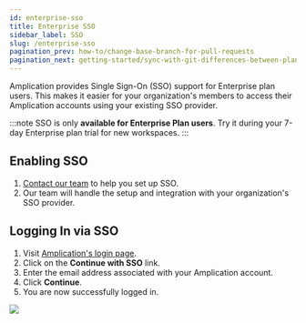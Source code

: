 ```yaml
---
id: enterprise-sso
title: Enterprise SSO
sidebar_label: SSO
slug: /enterprise-sso
pagination_prev: how-to/change-base-branch-for-pull-requests
pagination_next: getting-started/sync-with-git-differences-between-plans
---
```


Amplication provides Single Sign-On (SSO) support for Enterprise plan users.
This makes it easier for your organization's members to access their Amplication accounts using your existing SSO provider.

:::note
SSO is only **available for Enterprise Plan users**.
Try it during your 7-day Enterprise plan trial for new workspaces.
:::

## Enabling SSO

1. [Contact our team](https://amplication.com/contact-us/) to help you set up SSO.
2. Our team will handle the setup and integration with your organization's SSO provider.

## Logging In via SSO

1. Visit [Amplication's login page](https://app.amplication.com/login).
2. Click on the **Continue with SSO** link.
3. Enter the email address associated with your Amplication account.
4. Click **Continue**.
5. You are now successfully logged in.

![](./assets/sso-login.png)
